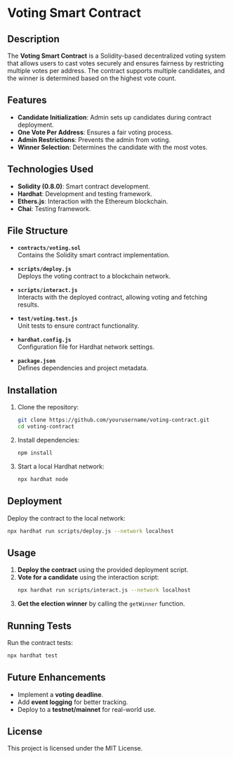 # Voting Smart Contract

## Description
The **Voting Smart Contract** is a Solidity-based decentralized voting system that allows users to cast votes securely and ensures fairness by restricting multiple votes per address. The contract supports multiple candidates, and the winner is determined based on the highest vote count.

## Features
- **Candidate Initialization**: Admin sets up candidates during contract deployment.
- **One Vote Per Address**: Ensures a fair voting process.
- **Admin Restrictions**: Prevents the admin from voting.
- **Winner Selection**: Determines the candidate with the most votes.

## Technologies Used
- **Solidity (0.8.0)**: Smart contract development.
- **Hardhat**: Development and testing framework.
- **Ethers.js**: Interaction with the Ethereum blockchain.
- **Chai**: Testing framework.

## File Structure

- **`contracts/voting.sol`**  
  Contains the Solidity smart contract implementation.

- **`scripts/deploy.js`**  
  Deploys the voting contract to a blockchain network.

- **`scripts/interact.js`**  
  Interacts with the deployed contract, allowing voting and fetching results.

- **`test/voting.test.js`**  
  Unit tests to ensure contract functionality.

- **`hardhat.config.js`**  
  Configuration file for Hardhat network settings.

- **`package.json`**  
  Defines dependencies and project metadata.

## Installation

1. Clone the repository:
   ```sh
   git clone https://github.com/yourusername/voting-contract.git
   cd voting-contract
   ```
2. Install dependencies:
   ```sh
   npm install
   ```
3. Start a local Hardhat network:
   ```sh
   npx hardhat node
   ```

## Deployment

Deploy the contract to the local network:
```sh
npx hardhat run scripts/deploy.js --network localhost
```

## Usage
1. **Deploy the contract** using the provided deployment script.
2. **Vote for a candidate** using the interaction script:
   ```sh
   npx hardhat run scripts/interact.js --network localhost
   ```
3. **Get the election winner** by calling the `getWinner` function.

## Running Tests

Run the contract tests:
```sh
npx hardhat test
```

## Future Enhancements
- Implement a **voting deadline**.
- Add **event logging** for better tracking.
- Deploy to a **testnet/mainnet** for real-world use.

## License
This project is licensed under the MIT License.

